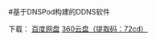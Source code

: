 #基于DNSPod构建的DDNS软件

下载： [百度网盘](http://pan.baidu.com/s/1i4fSo4l)  [360云盘（提取码：72cd）](https://yunpan.cn/cxnIaHRVNj9e9)
